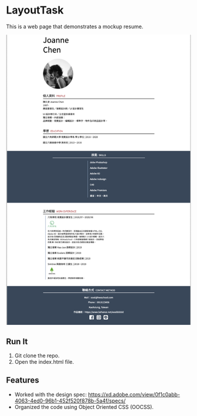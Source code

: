 # LayoutTask

This is a web page that demonstrates a mockup resume.

<img src="https://github.com/qianhuiwei/LayoutTask/blob/4ba7cbfd135571c9f8be6560964662eb03811b58/pageDemo.png"/>

## Run It
1. Git clone the repo.
2. Open the index.html file.

## Features
* Worked with the design spec: https://xd.adobe.com/view/0f1c0abb-4063-4ed0-96b1-452f520f878b-5a4f/specs/ 
* Organized the code using Object Oriented CSS (OOCSS).
